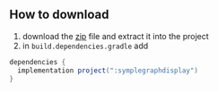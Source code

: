## How to download
1. download the [zip](https://github.com/SympleOrg/SympleGraphDisplay/releases) file and extract it into the project
2. in `build.dependencies.gradle` add
```groovy
dependencies {
  implementation project(":symplegraphdisplay")
}
```